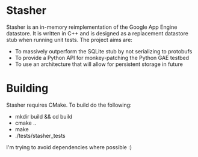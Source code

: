 # Stasher

Stasher is an in-memory reimplementation of the Google App Engine datastore. It is written in C++ and is designed as a replacement datastore stub when running unit tests. The project aims are:

 - To massively outperform the SQLite stub by not serializing to protobufs
 - To provide a Python API for monkey-patching the Python GAE testbed 
 - To use an architecture that will allow for persistent storage in future

# Building

Stasher requires CMake. To build do the following:

- mkdir build && cd build
- cmake ..
- make
- ./tests/stasher_tests

I'm trying to avoid dependencies where possible :)
